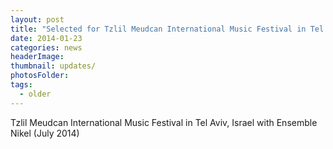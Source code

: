 ```yaml
---
layout: post
title: "Selected for Tzlil Meudcan International Music Festival in Tel Aviv, Israel with Ensemble Nikel (July 2014)."
date: 2014-01-23
categories: news
headerImage:
thumbnail: updates/
photosFolder:
tags:
  - older
---
```


Tzlil Meudcan International Music Festival in Tel Aviv, Israel with Ensemble Nikel (July 2014)
